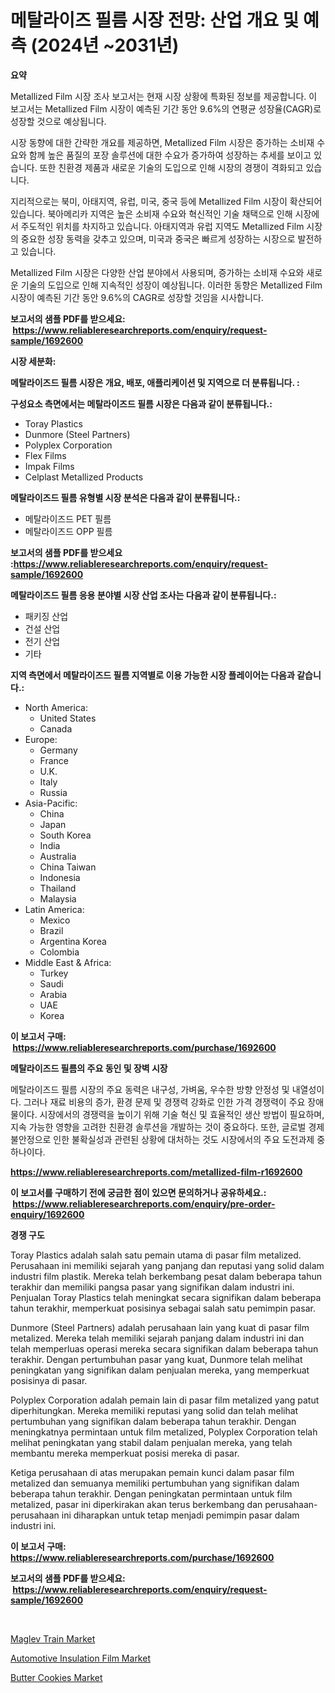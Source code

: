 <p><h1>메탈라이즈 필름 시장 전망: 산업 개요 및 예측 (2024년 ~2031년)</h1></p><p><strong>요약</strong></p>
<p><p>Metallized Film 시장 조사 보고서는 현재 시장 상황에 특화된 정보를 제공합니다. 이 보고서는 Metallized Film 시장이 예측된 기간 동안 9.6%의 연평균 성장율(CAGR)로 성장할 것으로 예상됩니다. </p><p>시장 동향에 대한 간략한 개요를 제공하면, Metallized Film 시장은 증가하는 소비재 수요와 함께 높은 품질의 포장 솔루션에 대한 수요가 증가하여 성장하는 추세를 보이고 있습니다. 또한 친환경 제품과 새로운 기술의 도입으로 인해 시장의 경쟁이 격화되고 있습니다.</p><p>지리적으로는 북미, 아태지역, 유럽, 미국, 중국 등에 Metallized Film 시장이 확산되어 있습니다. 북아메리카 지역은 높은 소비재 수요와 혁신적인 기술 채택으로 인해 시장에서 주도적인 위치를 차지하고 있습니다. 아태지역과 유럽 지역도 Metallized Film 시장의 중요한 성장 동력을 갖추고 있으며, 미국과 중국은 빠르게 성장하는 시장으로 발전하고 있습니다.</p><p>Metallized Film 시장은 다양한 산업 분야에서 사용되며, 증가하는 소비재 수요와 새로운 기술의 도입으로 인해 지속적인 성장이 예상됩니다. 이러한 동향은 Metallized Film 시장이 예측된 기간 동안 9.6%의 CAGR로 성장할 것임을 시사합니다.</p></p>
<p><strong>보고서의 샘플 PDF를 받으세요: &nbsp;<a href="https://www.reliableresearchreports.com/enquiry/request-sample/1692600">https://www.reliableresearchreports.com/enquiry/request-sample/1692600</a></strong></p>
<p><strong>시장 세분화:</strong></p>
<p><strong> 메탈라이즈드 필름 시장은 개요, 배포, 애플리케이션 및 지역으로 더 분류됩니다. :</strong></p>
<p><strong>구성요소 측면에서는 메탈라이즈드 필름 시장은 다음과 같이 분류됩니다.:</strong></p>
<p><ul><li>Toray Plastics</li><li>Dunmore (Steel Partners)</li><li>Polyplex Corporation</li><li>Flex Films</li><li>Impak Films</li><li>Celplast Metallized Products</li></ul></p>
<p><strong> 메탈라이즈드 필름 유형별 시장 분석은 다음과 같이 분류됩니다.:</strong></p>
<p><ul><li>메탈라이즈드 PET 필름</li><li>메탈라이즈드 OPP 필름</li></ul></p>
<p><strong>보고서의 샘플 PDF를 받으세요 :<a href="https://www.reliableresearchreports.com/enquiry/request-sample/1692600">https://www.reliableresearchreports.com/enquiry/request-sample/1692600</a></strong></p>
<p><strong> 메탈라이즈드 필름 응용 분야별 시장 산업 조사는 다음과 같이 분류됩니다.:</strong></p>
<p><ul><li>패키징 산업</li><li>건설 산업</li><li>전기 산업</li><li>기타</li></ul></p>
<p><strong>지역 측면에서 메탈라이즈드 필름 지역별로 이용 가능한 시장 플레이어는 다음과 같습니다.:</strong></p>
<p><ul>
    <li>
        North America:
        <ul>
            <li>United States</li>
            <li>Canada</li>
        </ul>
    </li>
    <li>
        Europe:
        <ul>
            <li>Germany</li>
            <li>France</li>
            <li>U.K.</li>
            <li>Italy</li>
            <li>Russia</li>
        </ul>
    </li>
    <li>
        Asia-Pacific:
        <ul>
            <li>China</li>
            <li>Japan</li>
            <li>South Korea</li>
            <li>India</li>
            <li>Australia</li>
            <li>China Taiwan</li>
            <li>Indonesia</li>
            <li>Thailand</li>
            <li>Malaysia</li>
        </ul>
    </li>
    <li>
        Latin America:
        <ul>
            <li>Mexico</li>
            <li>Brazil</li>
            <li>Argentina Korea</li>
            <li>Colombia</li>
        </ul>
    </li>
    <li>
        Middle East & Africa:
        <ul>
            <li>Turkey</li>
            <li>Saudi</li>
            <li>Arabia</li>
            <li>UAE</li>
            <li>Korea</li>
        </ul>
    </li>
    </ul></p>
<p><strong>이 보고서 구매: &nbsp;<a href="https://www.reliableresearchreports.com/purchase/1692600">https://www.reliableresearchreports.com/purchase/1692600</a></strong></p>
<p><strong>메탈라이즈드 필름의 주요 동인 및 장벽 시장</strong></p>
<p><p>메탈라이즈드 필름 시장의 주요 동력은 내구성, 가벼움, 우수한 방향 안정성 및 내열성이다. 그러나 재료 비용의 증가, 환경 문제 및 경쟁력 강화로 인한 가격 경쟁력이 주요 장애물이다. 시장에서의 경쟁력을 높이기 위해 기술 혁신 및 효율적인 생산 방법이 필요하며, 지속 가능한 영향을 고려한 친환경 솔루션을 개발하는 것이 중요하다. 또한, 글로벌 경제 불안정으로 인한 불확실성과 관련된 상황에 대처하는 것도 시장에서의 주요 도전과제 중 하나이다.</p></p>
<p><strong><a href="https://www.reliableresearchreports.com/metallized-film-r1692600">https://www.reliableresearchreports.com/metallized-film-r1692600</a></strong></p>
<p><strong>이 보고서를 구매하기 전에 궁금한 점이 있으면 문의하거나 공유하세요.: &nbsp;<a href="https://www.reliableresearchreports.com/enquiry/pre-order-enquiry/1692600">https://www.reliableresearchreports.com/enquiry/pre-order-enquiry/1692600</a></strong></p>
<p><strong>경쟁 구도</strong></p>
<p><p>Toray Plastics adalah salah satu pemain utama di pasar film metalized. Perusahaan ini memiliki sejarah yang panjang dan reputasi yang solid dalam industri film plastik. Mereka telah berkembang pesat dalam beberapa tahun terakhir dan memiliki pangsa pasar yang signifikan dalam industri ini. Penjualan Toray Plastics telah meningkat secara signifikan dalam beberapa tahun terakhir, memperkuat posisinya sebagai salah satu pemimpin pasar.</p><p>Dunmore (Steel Partners) adalah perusahaan lain yang kuat di pasar film metalized. Mereka telah memiliki sejarah panjang dalam industri ini dan telah memperluas operasi mereka secara signifikan dalam beberapa tahun terakhir. Dengan pertumbuhan pasar yang kuat, Dunmore telah melihat peningkatan yang signifikan dalam penjualan mereka, yang memperkuat posisinya di pasar.</p><p>Polyplex Corporation adalah pemain lain di pasar film metalized yang patut diperhitungkan. Mereka memiliki reputasi yang solid dan telah melihat pertumbuhan yang signifikan dalam beberapa tahun terakhir. Dengan meningkatnya permintaan untuk film metalized, Polyplex Corporation telah melihat peningkatan yang stabil dalam penjualan mereka, yang telah membantu mereka memperkuat posisi mereka di pasar.</p><p>Ketiga perusahaan di atas merupakan pemain kunci dalam pasar film metalized dan semuanya memiliki pertumbuhan yang signifikan dalam beberapa tahun terakhir. Dengan peningkatan permintaan untuk film metalized, pasar ini diperkirakan akan terus berkembang dan perusahaan-perusahaan ini diharapkan untuk tetap menjadi pemimpin pasar dalam industri ini.</p></p>
<p><strong>이 보고서 구매: &nbsp; <a href="https://www.reliableresearchreports.com/purchase/1692600">https://www.reliableresearchreports.com/purchase/1692600</a></strong></p>
<p><strong>보고서의 샘플 PDF를 받으세요: &nbsp;<a href="https://www.reliableresearchreports.com/enquiry/request-sample/1692600">https://www.reliableresearchreports.com/enquiry/request-sample/1692600</a></strong><strong></strong></p>
<p>&nbsp;</p>
<p><p><a href="https://www.linkedin.com/pulse/maglev-train-market-size-share-amp-trends-analysis-report-material-zjjjf?trackingId=WTHAFQE8%2BEkPvxQnsV0WPA%3D%3D">Maglev Train Market</a></p><p><a href="https://www.linkedin.com/pulse/automotive-insulation-film-market-size-reflecting-forecast-till-xxqqf?trackingId=FygNluGzuhZ%2B23GWdg%2B9lg%3D%3D">Automotive Insulation Film Market</a></p><p><a href="https://github.com/ChiragRp1/Market-Research-Report-List-4/blob/main/butter-cookies-market.md">Butter Cookies Market</a></p></p>